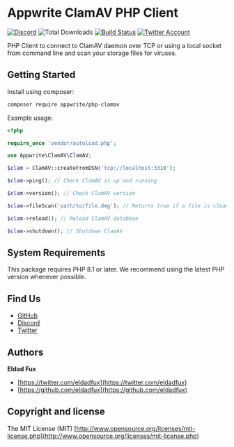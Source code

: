 # Appwrite ClamAV PHP Client

[![Discord](https://img.shields.io/discord/564160730845151244?label=discord&style=flat-square)](https://appwrite.io/discord?r=Github)
![Total Downloads](https://img.shields.io/packagist/dt/appwrite/php-clamav.svg?style=flat-square)
[![Build Status](https://img.shields.io/travis/com/appwrite/php-clamav?style=flat-square)](https://travis-ci.com/appwrite/php-clamav)
[![Twitter Account](https://img.shields.io/twitter/follow/appwrite?color=00acee&label=twitter&style=flat-square)](https://twitter.com/appwrite)

PHP Client to connect to ClamAV daemon over TCP or using a local socket from command line and scan your storage files for viruses.

## Getting Started

Install using composer:
```bash
composer require appwrite/php-clamav
```

Example usage:
```php
<?php

require_once 'vendor/autoload.php';

use Appwrite\ClamAV\ClamAV;

$clam = ClamAV::createFromDSN('tcp://localhost:3310');

$clam->ping(); // Check ClamAV is up and running

$clam->version(); // Check ClamAV version

$clam->fileScan('path/to/file.dmg'); // Returns true if a file is clean or false if a file is infected

$clam->reload(); // Reload ClamAV database

$clam->shutdown(); // Shutdown ClamAV
```

## System Requirements

This package requires PHP 8.1 or later. We recommend using the latest PHP version whenever possible.

## Find Us

* [GitHub](https://github.com/appwrite)
* [Discord](https://appwrite.io/discord)
* [Twitter](https://twitter.com/appwrite)

## Authors

**Eldad Fux**

+ [https://twitter.com/eldadfux](https://twitter.com/eldadfux)
+ [https://github.com/eldadfux](https://github.com/eldadfux)

## Copyright and license

The MIT License (MIT) [http://www.opensource.org/licenses/mit-license.php](http://www.opensource.org/licenses/mit-license.php)
